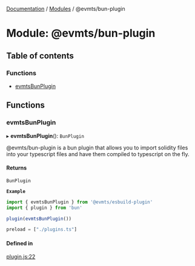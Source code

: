 [Documentation](../README.md) / [Modules](../modules.md) / @evmts/bun-plugin

# Module: @evmts/bun-plugin

## Table of contents

### Functions

- [evmtsBunPlugin](evmts_bun_plugin.md#evmtsbunplugin)

## Functions

### evmtsBunPlugin

▸ **evmtsBunPlugin**(): `BunPlugin`

@evmts/bun-plugin is a bun plugin that allows you to import solidity files into your typescript files
and have them compiled to typescript on the fly.

#### Returns

`BunPlugin`

**`Example`**

```ts plugin.ts
import { evmtsBunPlugin } from '@evmts/esbuild-plugin'
import { plugin } from 'bun'

plugin(evmtsBunPlugin())
```

```ts bunfig.toml
preload = ["./plugins.ts"]
```

#### Defined in

[plugin.js:22](https://github.com/evmts/evmts-monorepo/blob/main/bundler/bun/src/plugin.js#L22)
